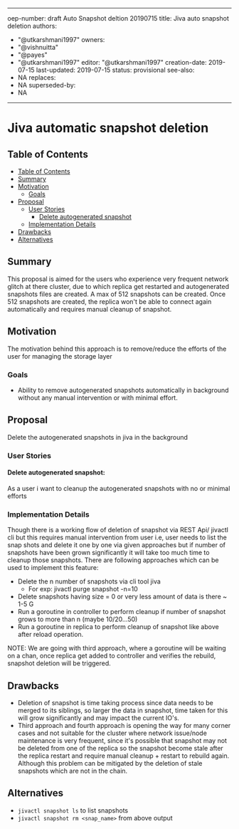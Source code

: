 
---
oep-number: draft Auto Snapshot deltion 20190715
title: Jiva auto snapshot deletion
authors:
  - "@utkarshmani1997"
owners:
  - "@vishnuitta"
  - "@payes"
  - "@utkarshmani1997"
editor: "@utkarshmani1997"
creation-date: 2019-07-15
last-updated: 2019-07-15
status: provisional
see-also:
  - NA
replaces:
  - NA
superseded-by:
  - NA
---

 # Jiva automatic snapshot deletion

 ## Table of Contents

 * [Table of Contents](#table-of-contents)
* [Summary](#summary)
* [Motivation](#motivation)
    * [Goals](#goals)
* [Proposal](#proposal)
    * [User Stories](#user-stories)
      * [Delete autogenerated snapshot](#delete-autogenerated-snapshot)
    * [Implementation Details](#implementation-details)
* [Drawbacks](#drawbacks)
* [Alternatives](#alternatives)

 ## Summary

 This proposal is aimed for the users who experience very frequent network glitch
 at there cluster, due to which replica get restarted and autogenerated snapshots
 files are created. A max of 512 snapshots can be created. Once 512 snapshots are
 created, the replica won't be able to connect again automatically and requires
 manual cleanup of snapshot.

 ## Motivation

 The motivation behind this approach is to remove/reduce the efforts of the user
 for managing the storage layer

 ### Goals

 - Ability to remove autogenerated snapshots automatically in background without
   any manual intervention or with minimal effort.

 ## Proposal
 Delete the autogenerated snapshots in jiva in the background

 ### User Stories
 #### Delete autogenerated snapshot:
 As a user i want to cleanup the autogenerated snapshots with no or minimal efforts

 ### Implementation Details

 Though there is a working flow of deletion of snapshot via REST Api/ jivactl cli
 but this requires manual intervention from user i.e, user needs to list the snap
 shots and delete it one by one via given approaches but if number of snapshots have
 been grown significantly it will take too much time to cleanup those snapshots.
 There are following approaches which can be used to implement this feature:

 - Delete the n number of snapshots via cli tool jiva
     * For exp: jivactl purge snapshot -n=10
 - Delete snapshots having size = 0 or very less amount of data is there ~ 1-5 G
 - Run a goroutine in controller to perform cleanup if number of snapshot grows to
   more than n (maybe 10/20...50)
 - Run a goroutine in replica to perform cleanup of snapshot like above after reload
   operation.

NOTE: We are going with third approach, where a goroutine will be waiting on a chan,
once replica get added to controller and verifies the rebuild, snapshot deletion will
be triggered.

 ## Drawbacks

 - Deletion of snapshot is time taking process since data needs to be merged to
   its siblings, so larger the data in snapshot, time taken for this will grow
   significantly and may impact the current IO's.
 - Third approach and fourth approach is opening the way for many corner cases
   and not suitable for the cluster where network issue/node maintenance is very
   frequent, since it's possible that snapshot may not be deleted from one of the
   replica so the snapshot become stale after the replica restart and require
   manual cleanup + restart to rebuild again. Although this problem can be mitigated
   by the deletion of stale snapshots which are not in the chain.

 ## Alternatives

 - `jivactl snapshot ls` to list snapshots
 - `jivactl snapshot rm <snap_name>` from above output
